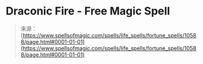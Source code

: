 <!--yml
category: 未分类
date: 2024-06-12 18:47:17
-->

# Draconic Fire - Free Magic Spell

> 来源：[https://www.spellsofmagic.com/spells/life_spells/fortune_spells/10588/page.html#0001-01-01](https://www.spellsofmagic.com/spells/life_spells/fortune_spells/10588/page.html#0001-01-01)